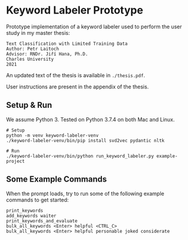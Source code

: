 # Keyword Labeler Prototype

Prototype implementation of a keyword labeler used to perform the user study in my master thesis:

```
Text Classification with Limited Training Data
Author: Petr Laitoch
Advisor: RNDr. Jiří Hana, Ph.D.
Charles University
2021
```

An updated text of the thesis is available in `./thesis.pdf`.

User instructions are present in the appendix of the thesis.

## Setup & Run

We assume Python 3. Tested on Python 3.7.4 on both Mac and Linux.

```
# Setup
python -m venv keyword-labeler-venv
./keyword-labeler-venv/bin/pip install svd2vec pydantic nltk

# Run
./keyword-labeler-venv/bin/python run_keyword_labeler.py example-project
```

## Some Example Commands

When the prompt loads, try to run some of the following example commands to get started:

```
print_keywords
add_keywords waiter
print_keywords_and_evaluate
bulk_all_keywords <Enter> helpful <CTRL_C>
bulk_all_keywords <Enter> helpful personable joked considerate
```
